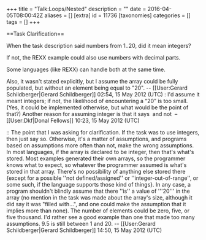 +++
title = "Talk:Loops/Nested"
description = ""
date = 2016-04-05T08:00:42Z
aliases = []
[extra]
id = 11736
[taxonomies]
categories = []
tags = []
+++

==Task Clarification==

When the task description said numbers from   1..20,   did it mean integers?  

If not, the REXX example could also use numbers with decimal parts. 

Some languages (like REXX) can handle both at the same time. 

Also, it wasn't stated explicitly, but I assume the array could be fully populated, but without an element being equal to "20".   -- [[User:Gerard Schildberger|Gerard Schildberger]] 02:54, 15 May 2012 (UTC)
: I'd assume it meant integers; if not, the likelihood of encountering a “20” is too small. (Yes, it could be implemented otherwise, but what would be the point of that?) Another reason for assuming integer is that it says <math>[1\ldots 20]</math> and not <math>[1.0\ldots 20.0]</math> –[[User:Dkf|Donal Fellows]] 10:23, 15 May 2012 (UTC)

:: The point that I was asking for clarification.   If the task was to use integers, then just say so.   Otherwise, it's a matter of assumptions, and programs based on assumptions more often than not, make the wrong assumptions.   In most languages, if the array is declared to be integer, then that's what's stored.   Most examples generated their own arrays, so the programmer knows what to expect, so whatever the programmer assumed is what's stored in that array.    There's no possibility of anything else stored there {except for a possible   ''not defined/assigned''   or   ''integer-out-of-range'',   or some such, if the language supports those kind of things}.   In any case, a program shouldn't blindly assume that there   ''is''   a value of   '''20'''   in the array (no mention in the task was made about the array's size, although it did say it was "filled with...",   and one could make the assumption that it implies more than none).   The number of elements could be zero, five, or five thousand.   I'd rather see a good example than one that made too many assumptions.     9.5   is still between   1 and 20.   -- [[User:Gerard Schildberger|Gerard Schildberger]] 14:50, 15 May 2012 (UTC)
